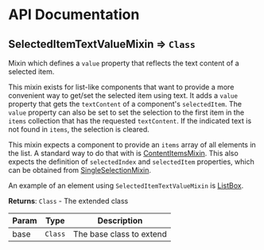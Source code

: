 # API Documentation
<a name="module_SelectedItemTextValueMixin"></a>

## SelectedItemTextValueMixin ⇒ <code>Class</code>
Mixin which defines a `value` property that reflects the text content of a
selected item.

This mixin exists for list-like components that want to provide a more
convenient way to get/set the selected item using text. It adds a `value`
property that gets the `textContent` of a component's `selectedItem`. The
`value` property can also be set to set the selection to the first item in
the `items` collection that has the requested `textContent`. If the indicated
text is not found in `items`, the selection is cleared.

This mixin expects a component to provide an `items` array of all elements
in the list. A standard way to do that with is
[ContentItemsMixin](ContentItemsMixin). This also expects the definition
of `selectedIndex` and `selectedItem` properties, which can be obtained
from [SingleSelectionMixin](SingleSelectionMixin).

An example of an element using `SelectedItemTextValueMixin` is
[ListBox](ListBox).

**Returns**: <code>Class</code> - The extended class  

| Param | Type | Description |
| --- | --- | --- |
| base | <code>Class</code> | The base class to extend |

